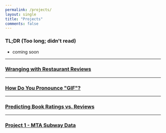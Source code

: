 ```yaml
---
permalink: /projects/
layout: single
title: "Projects"
comments: false
---
```


### TL;DR (Too long; didn't read)
- coming soon

---

### [Wranging with Restaurant Reviews](https://ailchau.github.io/restaurant_reviews/)

---

### [How Do You Pronounce "GIF"?](https://ailchau.github.io/pronouncingGIF/)

---

### [Predicting Book Ratings vs. Reviews](https://ailchau.github.io/predicting-ratings-reviews/)

---

### [Project 1 - MTA Subway Data](https://ailchau.github.io/project1-MTA/)
